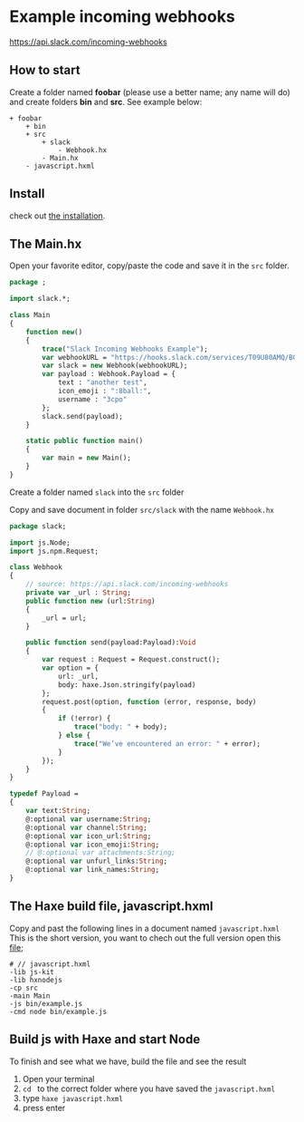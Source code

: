 # Example incoming webhooks

https://api.slack.com/incoming-webhooks

## How to start

Create a folder named **foobar** (please use a better name; any name will do) and create folders **bin** and **src**.
See example below:

```
+ foobar
	+ bin
	+ src
		+ slack
			- Webhook.hx
		- Main.hx
	- javascript.hxml
```

## Install

check out [the installation](installation.md).

## The Main.hx

Open your favorite editor, copy/paste the code and save it in the `src` folder.

```haxe
package ;

import slack.*;

class Main
{
	function new()
	{
		trace("Slack Incoming Webhooks Example");
		var webhookURL = "https://hooks.slack.com/services/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";
		var slack = new Webhook(webhookURL);
		var payload : Webhook.Payload = {
			text : "another test",
			icon_emoji : ":8ball:",
			username : "3cpo"
		};
		slack.send(payload);
	}

    static public function main()
    {
        var main = new Main();
	}
}
```

Create a folder named `slack` into the `src` folder

Copy and save document in folder `src/slack` with the name `Webhook.hx`

```haxe
package slack;

import js.Node;
import js.npm.Request;

class Webhook
{
	// source: https://api.slack.com/incoming-webhooks
	private var _url : String;
	public function new (url:String)
	{
		_url = url;
	}

	public function send(payload:Payload):Void
	{
		var request : Request = Request.construct();
		var option = {
			url: _url,
			body: haxe.Json.stringify(payload)
		};
		request.post(option, function (error, response, body)
		{
			if (!error) {
				trace("body: " + body);
			} else {
				trace("We’ve encountered an error: " + error);
			}
		});
	}
}

typedef Payload =
{
	var text:String;
  	@:optional var username:String;
	@:optional var channel:String;
	@:optional var icon_url:String;
	@:optional var icon_emoji:String;
	// @:optional var attachments:String;
	@:optional var unfurl_links:String;
	@:optional var link_names:String;
}

```

## The Haxe build file, javascript.hxml

Copy and past the following lines in a document named `javascript.hxml`
This is the short version, you want to chech out the full version open this [file](/code/javascript.hxml);

```
# // javascript.hxml
-lib js-kit
-lib hxnodejs
-cp src
-main Main
-js bin/example.js
-cmd node bin/example.js
```

## Build js with Haxe and start Node

To finish and see what we have, build the file and see the result

1. Open your terminal
2. `cd ` to the correct folder where you have saved the `javascript.hxml`
3. type `haxe javascript.hxml`
4. press enter
